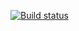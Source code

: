 [![Build status](https://ci.appveyor.com/api/projects/status/l9kb0pa1jldu2c1l?svg=true)](https://ci.appveyor.com/project/PavelWhite64/bdd)
